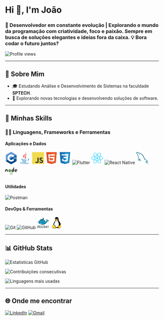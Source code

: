 <h1 align="left">Hi 👋, I'm João</h1>
<h3 align="left">🧠 Desenvolvedor em constante evolução | Explorando o mundo da programação com criatividade, foco e paixão. Sempre em busca de soluções elegantes e ideias fora da caixa. 💡 Bora codar o futuro juntos?</h3>

<p align="left">
  <img src="https://komarev.com/ghpvc/?username=joaogaldinocunha&label=Profile%20views&color=0e75b6&style=flat" alt="Profile views" />
</p>

---

## 🤔 Sobre Mim

- 🎓 Estudando Análise e Desenvolvimento de Sistemas na faculdade **SPTECH**.
- 🚀 Explorando novas tecnologias e desenvolvendo soluções de software.
---

## 🧰 Minhas Skills

### 👨‍💻 Linguagens, Frameworks e Ferramentas

#### Aplicações e Dados

<p align="left">
  <img src="https://raw.githubusercontent.com/devicons/devicon/master/icons/cplusplus/cplusplus-original.svg" alt="C++" width="40" height="40"/>
  <img src="https://raw.githubusercontent.com/devicons/devicon/master/icons/java/java-original.svg" alt="Java" width="40" height="40"/>
  <img src="https://raw.githubusercontent.com/devicons/devicon/master/icons/javascript/javascript-original.svg" alt="JavaScript" width="40" height="40"/>
  <img src="https://raw.githubusercontent.com/devicons/devicon/master/icons/html5/html5-original.svg" alt="HTML5" width="40" height="40"/>
  <img src="https://raw.githubusercontent.com/devicons/devicon/master/icons/css3/css3-original.svg" alt="CSS3" width="40" height="40"/>
  <img src="https://www.vectorlogo.zone/logos/flutterio/flutterio-icon.svg" alt="Flutter" width="40" height="40"/>
  <img src="https://raw.githubusercontent.com/devicons/devicon/master/icons/react/react-original.svg" alt="React" width="40" height="40"/>
  <img src="https://reactnative.dev/img/header_logo.svg" alt="React Native" width="40" height="40"/>
  <img src="https://raw.githubusercontent.com/devicons/devicon/master/icons/mysql/mysql-original.svg" alt="MySQL" width="40" height="40"/>
  <img src="https://raw.githubusercontent.com/devicons/devicon/master/icons/nodejs/nodejs-original-wordmark.svg" alt="Node.js" width="40" height="40"/>
</p>

#### Utilidades

<p align="left">
  <img src="https://www.vectorlogo.zone/logos/getpostman/getpostman-icon.svg" alt="Postman" width="40" height="40"/>
</p>

#### DevOps & Ferramentas

<p align="left">
  <img src="https://www.vectorlogo.zone/logos/git-scm/git-scm-icon.svg" alt="Git" width="40" height="40"/>
  <img src="https://github.githubassets.com/images/modules/logos_page/GitHub-Mark.png" alt="GitHub" width="40" height="40"/>
  <img src="https://raw.githubusercontent.com/devicons/devicon/master/icons/docker/docker-original-wordmark.svg" alt="Docker" width="40" height="40"/>
  <img src="https://raw.githubusercontent.com/devicons/devicon/master/icons/linux/linux-original.svg" alt="Linux" width="40" height="40"/>
</p>

---

## 📊 GitHub Stats

<p align="left">
  <img src="https://github-readme-stats.vercel.app/api?username=joaogaldinocunha&show_icons=true&locale=en" alt="Estatísticas GitHub" />
</p>

<p align="left">
  <img src="https://github-readme-streak-stats.herokuapp.com/?user=joaogaldinocunha&" alt="Contribuições consecutivas" />
</p>

<p align="left">
  <img src="https://github-readme-stats.vercel.app/api/top-langs?username=joaogaldinocunha&show_icons=true&locale=en&layout=compact" alt="Linguagens mais usadas" />
</p>

---

## 🌐 Onde me encontrar

[![LinkedIn](https://img.shields.io/badge/-João_Victor_Galdino_Cunha-blue?style=flat-square&logo=Linkedin&logoColor=white&link=https://br.linkedin.com/in/jo%C3%A3o-victor-galdino-cunha-47a0a32a9)](https://br.linkedin.com/in/jo%C3%A3o-victor-galdino-cunha-47a0a32a9)
[![Gmail](https://img.shields.io/badge/-joaovictorgacunha@gmail.com-006bed?sty)]()
